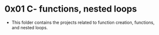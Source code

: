 # 0x01 C- functions, nested loops


* This folder contains the projects related to function creation, functions, and nested loops.
